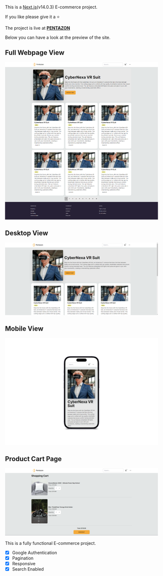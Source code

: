 This is a [Next.js](https://nextjs.org/)(v14.0.3) E-commerce project.

If you like please give it a ⭐

The project is live at [**PENTAZON**](https://next-js-ecommerce-amber-one.vercel.app/)

Below you can have a look at the preview of the site. 

## Full Webpage View

![Screenshot](./readmeAssets/FullPage.png)


## Desktop View

![Screenshot](./readmeAssets/DesktopView.png)

## Mobile View

![Screenshot](./readmeAssets/MobileView.jpg)

## Product Cart Page

![Screenshot](./readmeAssets/ProductCart.png)


This is a fully functional E-commerce project.
- [x] Google Authentication
- [x] Pagination
- [x] Responsive
- [x] Search Enabled